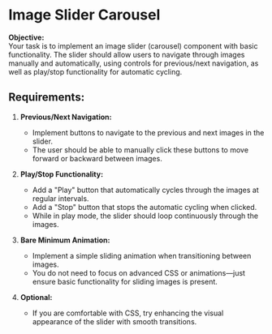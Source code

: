 # Image Slider Carousel

**Objective:**  
Your task is to implement an image slider (carousel) component with basic functionality. The slider should allow users to navigate through images manually and automatically, using controls for previous/next navigation, as well as play/stop functionality for automatic cycling.

## Requirements:

1. **Previous/Next Navigation:**

   - Implement buttons to navigate to the previous and next images in the slider.
   - The user should be able to manually click these buttons to move forward or backward between images.

2. **Play/Stop Functionality:**

   - Add a "Play" button that automatically cycles through the images at regular intervals.
   - Add a "Stop" button that stops the automatic cycling when clicked.
   - While in play mode, the slider should loop continuously through the images.

3. **Bare Minimum Animation:**

   - Implement a simple sliding animation when transitioning between images.
   - You do not need to focus on advanced CSS or animations—just ensure basic functionality for sliding images is present.

4. **Optional:**
   - If you are comfortable with CSS, try enhancing the visual appearance of the slider with smooth transitions.
